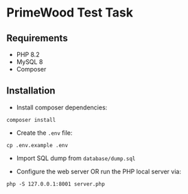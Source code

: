 # PrimeWood Test Task

## Requirements

- PHP 8.2
- MySQL 8
- Composer

## Installation

- Install composer dependencies:

```shell
composer install
```

- Create the `.env` file:

```shell
cp .env.example .env
```

- Import SQL dump from `database/dump.sql`

- Configure the web server OR run the PHP local server via:

```shell
php -S 127.0.0.1:8001 server.php
```